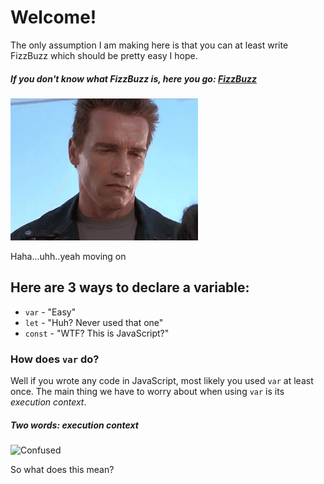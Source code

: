 # Welcome!
The only assumption I am making here is that you can at least write FizzBuzz which should be pretty easy I hope.

##### If you don't know what FizzBuzz is, here you go: [FizzBuzz](http://lmgtfy.com/?q=fizzbuzz)

![Awkward Smile](images/awkwardSmile.gif)

Haha...uhh..yeah moving on

## Here are 3 ways to declare a variable:
- `var` - "Easy"
- `let` - "Huh? Never used that one"
- `const` - "WTF? This is JavaScript?"

### How does `var` do?
Well if you wrote any code in JavaScript, most likely you used `var` at least once. The main thing we have to worry about when using `var` is its *execution context*.

##### Two words: *execution context*
![Confused](images/confused.gif)

So what does this mean?
